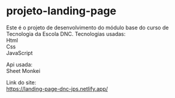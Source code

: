 # projeto-landing-page
Este é o projeto de desenvolvimento do módulo base do curso de Tecnologia da Escola DNC.
Tecnologias usadas:<br>
Html<br>
Css<br>
JavaScript

Api usada:<br>
Sheet Monkei

Link do site:<br>
https://landing-page-dnc-jps.netlify.app/
